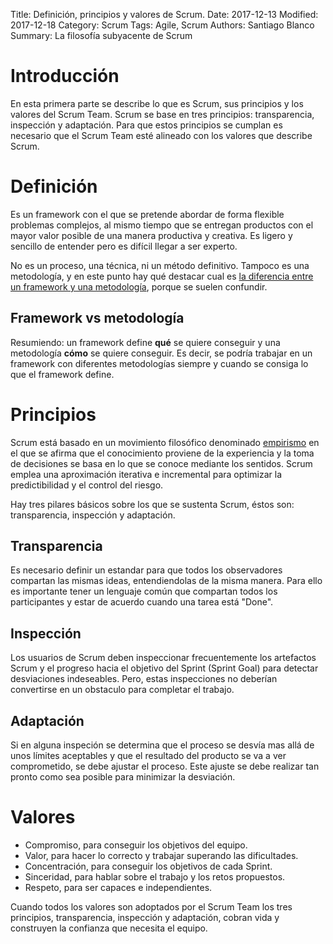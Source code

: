 Title: Definición, principios y valores de Scrum.
Date: 2017-12-13
Modified: 2017-12-18
Category: Scrum
Tags: Agile, Scrum
Authors: Santiago Blanco
Summary: La filosofía subyacente de Scrum

# Introducción

En esta primera parte se describe lo que es Scrum, sus principios y los valores del Scrum Team. Scrum se base en tres principios: transparencia, inspección y adaptación. Para que estos principios se cumplan es necesario que el Scrum Team esté alineado con los valores que describe Scrum.

# Definición

Es un framework con el que se pretende abordar de forma flexible problemas complejos, al mismo tiempo que se entregan productos con el mayor valor posible de una manera productiva y creativa. Es ligero y sencillo de entender pero es difícil llegar a ser experto.

No es un proceso, una técnica, ni un método definitivo. Tampoco es una metodología, y en este punto hay qué destacar cual es [la diferencia entre un framework y una metodología](https://morgoth.wordpress.com/2010/04/07/methodology-vs-framework-why-waterfall-and-agile-are-not-methodologies/), porque se suelen confundir.

## Framework vs metodología

Resumiendo: un framework define **qué** se quiere conseguir y una metodología **cómo** se quiere conseguir. Es decir, se podría trabajar en un framework con diferentes metodologías siempre y cuando se consiga lo que el framework define.

# Principios

Scrum está basado en un movimiento filosófico denominado [empirismo](https://es.wikipedia.org/wiki/Empirismo) en el que se afirma que el conocimiento proviene de la experiencia y la toma de decisiones se basa en lo que se conoce mediante los sentidos. Scrum emplea una aproximación iterativa e incremental para optimizar la predictibilidad y el control del riesgo.

Hay tres pilares básicos sobre los que se sustenta Scrum, éstos son: transparencia, inspección y adaptación.

## Transparencia

Es necesario definir un estandar para que todos los observadores compartan las mismas ideas, entendiendolas de la misma manera. Para ello es importante tener un lenguaje común que compartan todos los participantes y estar de acuerdo cuando una tarea está "Done".

## Inspección

Los usuarios de Scrum deben inspeccionar frecuentemente los artefactos Scrum y el progreso hacia el objetivo del Sprint (Sprint Goal) para detectar desviaciones indeseables. Pero, estas inspecciones no deberían convertirse en un obstaculo para completar el trabajo.

## Adaptación

Si en alguna inspeción se determina que el proceso se desvía mas allá de unos límites aceptables y que el resultado del producto se va a ver comprometido, se debe ajustar el proceso. Este ajuste se debe realizar tan pronto como sea posible para minimizar la desviación.

# Valores

* Compromiso, para conseguir los objetivos del equipo.
* Valor, para hacer lo correcto y trabajar superando las dificultades.
* Concentración, para conseguir los objetivos de cada Sprint.
* Sinceridad, para hablar sobre el trabajo y los retos propuestos.
* Respeto, para ser capaces e independientes.

Cuando todos los valores son adoptados por el Scrum Team los tres principios, transparencia, inspección y adaptación, cobran vida y construyen la confianza que necesita el equipo.
